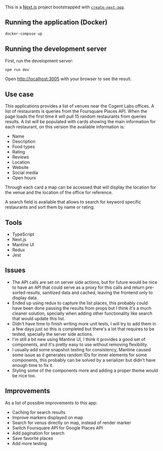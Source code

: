 This is a [Next.js](https://nextjs.org) project bootstrapped with [`create-next-app`](https://nextjs.org/docs/app/api-reference/cli/create-next-app).

## Running the application (Docker)
```bash
docker-compose up
```


## Running the development server

First, run the development server:

```bash
npm run dev
```

Open [http://localhost:3005](http://localhost:3005) with your browser to see the result.

## Use case

This applications provides a list of venues near the Cogent Labs offices. A list of restaurants is queries from the Foursquare Places API. When the page loads the first time it will pull 15 random restaurants from queries results. A list will be populated with cards showing the main information for each restaurant, on this version the available information is:

- Name
- Description
- Food types
- Rating
- Reviews
- Location
- Website
- Social media
- Open hours

Through each card a map can be accessed that will display the location for the venue and the location of the office for reference.

A search field is available that allows to search for keyword specific restaurants and sort them by name or rating.

## Tools

- TypeScript
- Next.js
- Mantine UI
- Redux
- Jest

## Issues

- The API calls are set on server side actions, but for future would be nice to have an API that could serve as a proxy for this calls and return pre-sorted results, sanitized data and cached, leaving the frontend only to display data.
- Ended up using redux to capture the list places, this probably could have been done passing the results from props but I think it's a much cleaner solution, specially when adding other functionality like search that would update this list.
- Didn't have time to finish writing more unit tests, I will try to add them in a few days just so this is completed but there's a lot that requires to be tested, specially the server side actions.
- I'm still a bit new using Mantine UI, I think it provides a good set of components, and it's pretty easy to use without removing flexibility.
- I usually add some snapshot testing for consistency, Mantine caused some issue as it generates random IDs for inner elements for some components, this probably can be solved by a serializer but didn't have enough time to fix it.
- Styling some of the components more and adding a proper theme would be nice too.

## Improvements

As a list of possible improvements to this app:

- Caching for search results
- Improve markers displayed on map
- Search for venus directly on map, instead of render marker
- Switch Foursquare API for Google Places API
- Add pagination for search
- Save favorite places
- Add more testing
